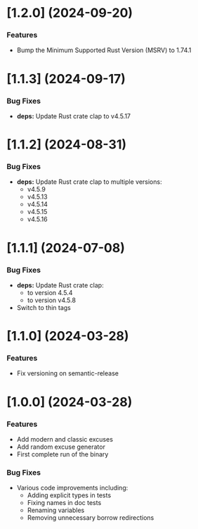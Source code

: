 # [1.2.0] (2024-09-20)

### Features

* Bump the Minimum Supported Rust Version (MSRV) to 1.74.1

# [1.1.3] (2024-09-17)

### Bug Fixes

* **deps:** Update Rust crate clap to v4.5.17

# [1.1.2] (2024-08-31)

### Bug Fixes

* **deps:** Update Rust crate clap to multiple versions:
  * v4.5.9
  * v4.5.13
  * v4.5.14
  * v4.5.15
  * v4.5.16

# [1.1.1] (2024-07-08)

### Bug Fixes

* **deps:** Update Rust crate clap:
  * to version 4.5.4
  * to version v4.5.8
* Switch to thin tags

# [1.1.0] (2024-03-28)

### Features

* Fix versioning on semantic-release

# [1.0.0] (2024-03-28)

### Features

* Add modern and classic excuses
* Add random excuse generator
* First complete run of the binary

### Bug Fixes

* Various code improvements including:
  * Adding explicit types in tests
  * Fixing names in doc tests
  * Renaming variables
  * Removing unnecessary borrow redirections
